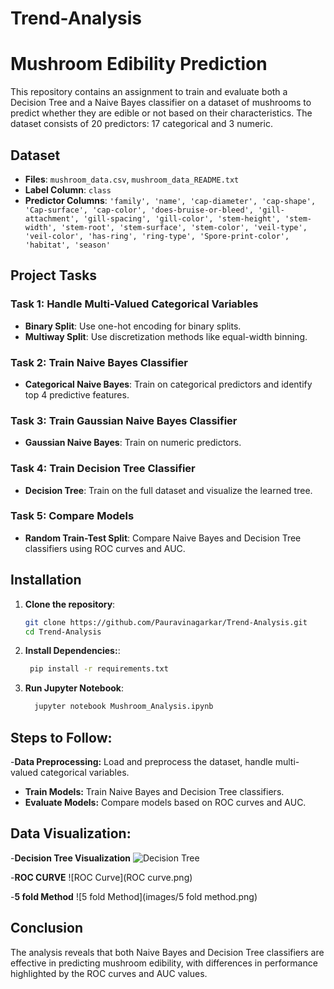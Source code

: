 # Trend-Analysis
# Mushroom Edibility Prediction

This repository contains an assignment to train and evaluate both a Decision Tree and a Naive Bayes classifier on a dataset of mushrooms to predict whether they are edible or not based on their characteristics. The dataset consists of 20 predictors: 17 categorical and 3 numeric.

## Dataset

- **Files**: `mushroom_data.csv`, `mushroom_data_README.txt`
- **Label Column**: `class`
- **Predictor Columns**: `'family', 'name', 'cap-diameter', 'cap-shape', 'Cap-surface', 'cap-color', 'does-bruise-or-bleed', 'gill-attachment', 'gill-spacing', 'gill-color', 'stem-height', 'stem-width', 'stem-root', 'stem-surface', 'stem-color', 'veil-type', 'veil-color', 'has-ring', 'ring-type', 'Spore-print-color', 'habitat', 'season'`

## Project Tasks

### Task 1: Handle Multi-Valued Categorical Variables

- **Binary Split**: Use one-hot encoding for binary splits.
- **Multiway Split**: Use discretization methods like equal-width binning.

### Task 2: Train Naive Bayes Classifier

- **Categorical Naive Bayes**: Train on categorical predictors and identify top 4 predictive features.

### Task 3: Train Gaussian Naive Bayes Classifier

- **Gaussian Naive Bayes**: Train on numeric predictors.

### Task 4: Train Decision Tree Classifier

- **Decision Tree**: Train on the full dataset and visualize the learned tree.

### Task 5: Compare Models

- **Random Train-Test Split**: Compare Naive Bayes and Decision Tree classifiers using ROC curves and AUC.

## Installation

1. **Clone the repository**:

   ```bash
   git clone https://github.com/Pauravinagarkar/Trend-Analysis.git
   cd Trend-Analysis

2. **Install Dependencies:**:

   ```bash
    pip install -r requirements.txt

3. **Run Jupyter Notebook**:
    ```bash
      jupyter notebook Mushroom_Analysis.ipynb

## Steps to Follow:

-**Data Preprocessing:**  Load and preprocess the dataset, handle multi-valued categorical variables.
- **Train Models:** Train Naive Bayes and Decision Tree classifiers.
- **Evaluate Models:** Compare models based on ROC curves and AUC. 

## Data Visualization:

-**Decision Tree Visualization**
![Decision Tree](images/Decision_Tree.png)

-**ROC CURVE**
![ROC Curve](ROC curve.png)


-**5 fold Method**
![5 fold Method](images/5 fold method.png)

## Conclusion
The analysis reveals that both Naive Bayes and Decision Tree classifiers are effective in predicting mushroom edibility, with differences in performance highlighted by the ROC curves and AUC values.

   
